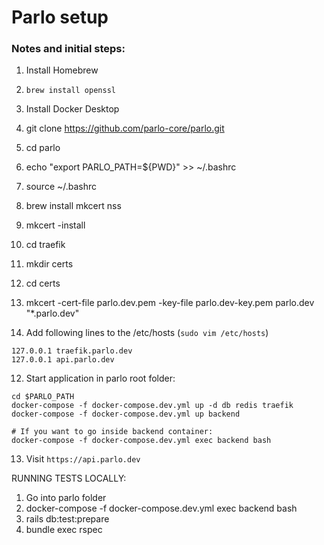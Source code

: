 # Parlo setup

### Notes and initial steps:
1. Install Homebrew
2. `brew install openssl`
3. Install Docker Desktop


1. git clone https://github.com/parlo-core/parlo.git
2. cd parlo
3. echo "export PARLO_PATH=${PWD}" >> ~/.bashrc
4. source ~/.bashrc
5. brew install mkcert nss
6. mkcert -install
7. cd traefik
8. mkdir certs
9. cd certs
10. mkcert -cert-file parlo.dev.pem -key-file parlo.dev-key.pem parlo.dev "*.parlo.dev"
11. Add following lines to the /etc/hosts (`sudo vim /etc/hosts`)

```
127.0.0.1 traefik.parlo.dev
127.0.0.1 api.parlo.dev
```
12. Start application in parlo root folder:
```
cd $PARLO_PATH
docker-compose -f docker-compose.dev.yml up -d db redis traefik
docker-compose -f docker-compose.dev.yml up backend

# If you want to go inside backend container:
docker-compose -f docker-compose.dev.yml exec backend bash
```
13. Visit `https://api.parlo.dev`

RUNNING TESTS LOCALLY:
1. Go into parlo folder
2. docker-compose -f docker-compose.dev.yml exec backend bash
3. rails db:test:prepare
4. bundle exec rspec

